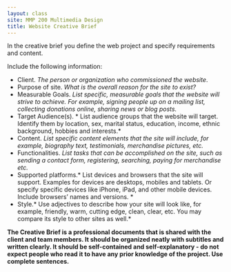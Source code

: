 ```yaml
---
layout: class
site: MMP 200 Multimedia Design
title: Website Creative Brief
---
```


In the creative brief you define the web project and specify requirements and content. 

Include the following information:

- Client. *The person or organization who commissioned the website*.
- Purpose of site. *What is the overall reason for the site to exist?*
- Measurable Goals. *List specific, measurable goals that the website will strive to achieve. For example, signing people up on a mailing list, collecting donations online, sharing news or blog posts.*
- Target Audience(s). * List audience groups that the website will target. Identify them by location, sex, marital status, education, income, ethnic background, hobbies and interests.*
- Content. *List specific content elements that the site will include, for example, biography text, testimonials, merchandise pictures, etc.*
- Functionalities. *List tasks that can be accomplished on the site, such as sending a contact form, registering, searching, paying for merchandise etc.*
- Supported platforms.* List devices and browsers that the site will support. Examples for devices are desktops, mobiles and tablets. Or specify specific devices like iPhone, iPad, and other mobile devices. Include browsers’ names and versions. *
- Style.* Use adjectives to describe how your site will look like, for example, friendly, warm, cutting edge, clean, clear, etc. You may compare its style to other sites as well.*

**The Creative Brief is a professional documents that is shared with the client and team members. It should be organized neatly with subtitles and written clearly. It should be self-contained and self-explanatory - do not expect people who read it to have any prior knowledge of the project. Use complete sentences.**

